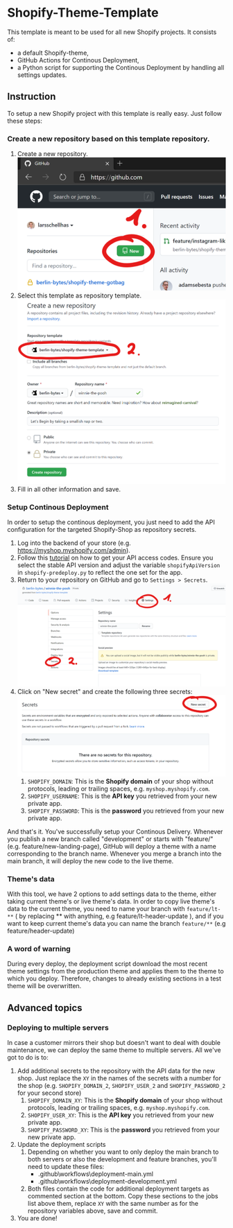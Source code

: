 # Shopify-Theme-Template

This template is meant to be used for all new Shopify projects. It consists of:

- a default Shopify-theme,
- GitHub Actions for Continous Deployment,
- a Python script for supporting the Continous Deployment
by handling all settings updates.

## Instruction
To setup a new Shopify project with this template is really easy. Just follow these steps:

### Create a new repository based on this template repository.
1. Create a new repository.
	![Step 1-1](/images/step-1-1.png)
2. Select this template as repository template.
	![Step 1-2](/images/step-1-2.png)
3. Fill in all other information and save.

### Setup Continous Deployment
In order to setup the continous deployment, you just need to add the API configuration for the targeted Shopify-Shop as repository secrets.
1. Log into the backend of your store (e.g. https://myshop.myshopify.com/admin).
2. Follow this [tutorial](https://shopify.github.io/themekit/#get-api-access) on how to get your API access codes. Ensure you select the stable API version and adjust the variable `shopifyApiVersion` in `shopify-predeploy.py` to reflect the one set for the app.
3. Return to your repository on GitHub and go to `Settings > Secrets`.
	![Step 2-1](/images/step-2-1.png)
4. Click on "New secret" and create the following three secrets:
	![Step 2-2](/images/step-2-2.png)
   1. `SHOPIFY_DOMAIN`: This is the **Shopify domain** of your shop without protocols, leading or trailing spaces, e.g. `myshop.myshopify.com`.
   2. `SHOPIFY_USERNAME`: This is the **API key** you retrieved from your new private app. 
   3. `SHOPIFY_PASSWORD`: This is the **password** you retrieved from your new private app.

And that's it. You've successfully setup your Continous Delivery. Whenever you publish a new branch called "development" or starts with "feature/" (e.g. feature/new-landing-page), GitHub will deploy a theme with a name corresponding to the branch name. 
Whenever you merge a branch into the main branch, it will deploy the new code to the live theme.

### Theme's data
With this tool, we have 2 options to add settings data to the theme, either taking current theme's or live theme's data.
In order to copy live theme's data to the current theme, you need to name your branch with `feature/lt-**` ( by replacing ** with anything, e.g feature/lt-header-update ), and if you want to keep current theme's data you can name the branch `feature/**` (e.g feature/header-update)

### A word of warning
During every deploy, the deployment script download the most recent theme settings from the production theme and applies them to the theme to which you deploy. Therefore, changes to already existing sections in a test theme will be overwritten.

## Advanced topics

### Deploying to multiple servers
In case a customer mirrors their shop but doesn't want to deal with double maintenance, we can deploy the same theme to multiple servers.
All we've got to do is to:

1. Add additional secrets to the repository with the API data for the new shop. Just replace the `XY` in the names of the secrets with a number for the shop (e.g. `SHOPIFY_DOMAIN_2`, `SHOPIFY_USER_2` and `SHOPIFY_PASSWORD_2` for your second store)
    1. `SHOPIFY_DOMAIN_XY`: This is the **Shopify domain** of your shop without protocols, leading or trailing spaces, e.g. `myshop.myshopify.com`.
    1. `SHOPIFY_USER_XY`: This is the **API key** you retrieved from your new private app. 
    2. `SHOPIFY_PASSWORD_XY`: This is the **password** you retrieved from your new private app.
2. Update the deployment scripts
    1. Depending on whether you want to only deploy the main branch to both servers or also the development and feature branches, you'll need to update these files:
        - .github\workflows\deployment-main.yml
        - .github\workflows\deployment-development.yml
	2. Both files contain the code for additional deployment targets as commented section at the bottom. Copy these sections to the jobs list above them, replace `XY` with the same number as for the repository variables above, save and commit.
3. You are done!